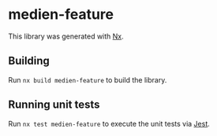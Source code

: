 # medien-feature

This library was generated with [Nx](https://nx.dev).

## Building

Run `nx build medien-feature` to build the library.

## Running unit tests

Run `nx test medien-feature` to execute the unit tests via [Jest](https://jestjs.io).
